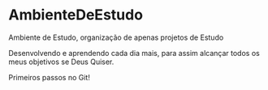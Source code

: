 # AmbienteDeEstudo
Ambiente de Estudo, organização de apenas projetos de Estudo

Desenvolvendo e aprendendo cada dia mais, para assim alcançar todos os meus objetivos se Deus Quiser.

Primeiros passos no Git!

